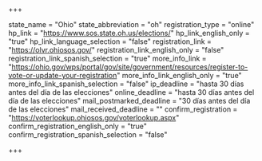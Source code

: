 +++

state_name = "Ohio"
state_abbreviation = "oh"
registration_type = "online"
hp_link = "https://www.sos.state.oh.us/elections/"
hp_link_english_only = "true"
hp_link_language_selection = "false"
registration_link = "https://olvr.ohiosos.gov/"
registration_link_english_only = "false"
registration_link_spanish_selection = "true"
more_info_link = "https://ohio.gov/wps/portal/gov/site/government/resources/register-to-vote-or-update-your-registration"
more_info_link_english_only = "true"
more_info_link_spanish_selection = "false"
ip_deadline = "hasta 30 días antes del día de las elecciones"
online_deadline = "hasta 30 días antes del día de las elecciones"
mail_postmarked_deadline = "30 días antes del día de las elecciones"
mail_received_deadline = ""
confirm_registration = "https://voterlookup.ohiosos.gov/voterlookup.aspx"
confirm_registration_english_only = "true"
confirm_registration_spanish_selection = "false"

+++